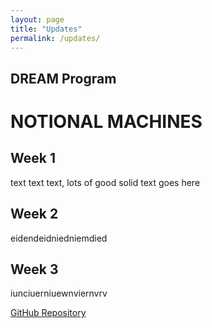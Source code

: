 ```yaml
---
layout: page
title: "Updates"
permalink: /updates/
---
```


## DREAM Program
# NOTIONAL MACHINES

## Week 1
text text text, lots of good solid text goes here

## Week 2
eidendeidniedniemdied

## Week 3
iunciuerniuewnviernvrv

[GitHub Repository](https://github.com/ERoels23/ERoels23.github.io/)
